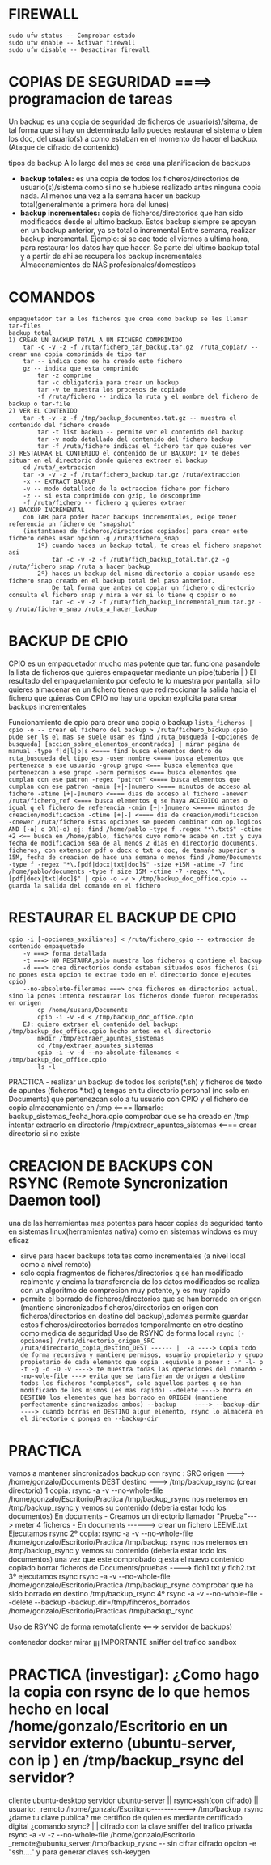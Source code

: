 # FIREWALL
    sudo ufw status -- Comprobar estado
    sudo ufw enable -- Activar firewall
    sudo ufw disable -- Desactivar firewall

# COPIAS DE SEGURIDAD ====> programacion de tareas
Un backup es una copia de seguridad de ficheros de usuario(s)/sitema, de tal forma que si hay un determinado fallo puedes restaurar el sistema o bien los doc, del usuario(s) a como estaban en el momento de hacer el backup.
(Ataque de cifrado de contenido)

tipos de backup
A lo largo del mes se crea una planificacion de backups
- **backup totales:** es una copia de todos los ficheros/directorios de usuario(s)/sistema como si no se hubiese realizado antes ninguna copia nada. 
        Al menos una vez a la semana hacer un backup total(generalmente a primera hora del lunes)
- **backup incrementales:** copia de ficheros/directorios que han sido modificados desde el ultimo backup. Estos backup siempre se apoyan en un backup anterior, ya se total o incremental
Entre semana, realizar backup incremental.
Ejemplo: si se cae todo el viernes a ultima hora, para restaurar los datos hay que hacer. Se parte del ultimo backup total y a partir de ahi se recupera los backup incrementales
Almacenamientos de NAS profesionales/domesticos

# COMANDOS
    empaquetador tar a los ficheros que crea como backup se les llamar tar-files
    backup total
    1) CREAR UN BACKUP TOTAL A UN FICHERO COMPRIMIDO
        tar -c -v -z -f /ruta/fichero_tar_backup.tar.gz  /ruta_copiar/ -- crear una copia comprimida de tipo tar
        tar -- indica como se ha creado este fichero
        gz -- indica que esta comprimido
            tar -z comprime
            tar -c obligatoria para crear un backup
            tar -v te muestra los procesos de copiado
            -f /ruta/fichero -- indica la ruta y el nombre del fichero de backup o tar-file
    2) VER EL CONTENIDO
        tar -t -v -z -f /tmp/backup_documentos.tat.gz -- muestra el contenido del fichero creado
            tar -t list backup -- permite ver el contenido del backup
            tar -v modo detallado del contenido del fichero backup
            tar -f /ruta/fichero indicas el fichero tar que quieres ver
    3) RESTAURAR EL CONTENIDO el contenido de un BACKUP: 1º te debes situar en el directorio donde quieres extraer el backup      
        cd /ruta/_extraccion
        tar -x -v -z -f /ruta/fichero_backup.tar.gz /ruta/extraccion
        -x -- EXTRACT BACKUP
        -v -- modo detallado de la extraccion fichero por fichero
        -z -- si esta comprimido con gzip, lo descomprime
        -f /ruta/fichero -- fichero q quieres extraer
    4) BACKUP INCREMENTAL
        con TAR para poder hacer backups incrementales, exige tener referencia un fichero de "snapshot"     
        (instantanea de ficheros/directorios copiados) para crear este fichero debes usar opcion -g /ruta/fichero_snap
            1º) cuando haces un backup total, te creas el fichero snapshot asi
                tar -c -v -z -f /ruta/fich_backup_total.tar.gz -g /ruta/fichero_snap /ruta_a_hacer_backup
            2º) haces un backup del mismo directorio a copiar usando ese fichero snap creado en el backup total del paso anterior. 
                De tal forma que antes de copiar un fichero o directorio consulta el fichero snap y mira a ver si lo tiene q copiar o no
                tar -c -v -z -f /ruta/fich_backup_incremental_num.tar.gz -g /ruta/fichero_snap /ruta_a_hacer_backup

# BACKUP DE CPIO
CPIO es un empaquetador mucho mas potente que tar. funciona pasandole la lista de ficheros que quieres empaquetar mediante un pipe(tuberia | ) 
El resultado del empaquetamiento por defecto te lo muestra por pantalla, si lo quieres almacenar en un fichero tienes que redireccionar la salida hacia el fichero que quieras
Con CPIO no hay una opcion explicita para crear backups incrementales

Funcionamiento de cpio para crear una copia o backup
   `lista_ficheros | cpio -o -- crear el fichero del backup > /ruta/fichero_backup.cpio
    pude ser ls
    el mas se suele usar es find /ruta_busqueda [-opciones de busqueda] [accion_sobre_elementos_encontrados]
                                                            |
                                                mirar pagina de manual
                                                -type f|d|l|p|s <==== find busca elementos dentro de ruta_busqueda del tipo esp
                                                -user nombre <==== busca elementos que pertenezca a ese usuario
                                                -group grupo <=== busca elementos que pertenezcan a ese grupo
                                                -perm permisos <=== busca elementos que cumplan con ese patron
                                                -regex "patron" <==== busca elementos que cumplan con ese patron
                                                -amin [+|-]numero <==== minutos de acceso al fichero
                                                -atime [+|-]numero <==== dias de acceso al fichero
                                                -anewer /ruta/fichero_ref <==== busca elementos q se haya ACCEDIDO antes o igual q el fichero de referencia
                                                -cmin [+|-]numero <===== minutos de creacion/modificacion
                                                -ctime [+|-] <==== dia de creacion/modificacion
                                                -cnewer /ruta/fichero
                                            Estas opciones se pueden combinar con op.logicos AND [-a] o OR(-o)
                                            ej: find /home/pablo -type f .regex "*\.txt$" -ctime +2 <== busca en /home/pablo, ficheros cuyo nombre acabe en .txt
                                                                                                        y cuya fecha de modificacion sea de al menos 2 dias
en directorio documents, ficheros, con extension pdf o docx o txt o doc, de tamaño superior a 15M, fecha de creacion de hace una semana o menos
find /home/Documents -type f -regex "*\.[pdf|docx|txt|doc]$" -size +15M -atime -7
find /home/pablo/documents -type f size 15M -ctime -7 -regex "*\.[pdf|docx|txt|doc]$" | cpio -o -v > /tmp/backup_doc_office.cpio -- guarda la salida del comando en el fichero`

# RESTAURAR EL BACKUP DE CPIO
    cpio -i [-opciones_auxiliares] < /ruta/fichero_cpio -- extraccion de contenido empaquetado
        -v ===> forma detallada
        -t ===> NO RESTAURA,solo muestra los ficheros q contiene el backup
        -d ===> crea directorios donde estaban situados esos ficheros (si no pones esta opcion te extrae todo en el directorio donde ejecutes cpio)
        --no-absolute-filenames ===> crea ficheros en directorios actual, sino la pones intenta restaurar los ficheros donde fueron recuperados en origen
            cp /home/susana/Documents
            cpio -i -v -d < /tmp/backup_doc_office.cpio
        EJ: quiero extraer el contenido del backup: /tmp/backup_doc_office.cpio hecho antes en el directorio
            mkdir /tmp/extraer_apuntes_sistemas
            cd /tmp/extraer_apuntes_sistemas
            cpio -i -v -d --no-absolute-filenames < /tmp/backup_doc_office.cpio
            ls -l
                                            
PRACTICA
    - realizar un backup de todos los scripts(*.sh) y ficheros de texto de apuntes (ficheros *.txt) q tengas en tu directorio personal (no solo en Documents) que pertenezcan solo a tu usuario con CPIO
    y el fichero de copio almacenamiento en /tmp <==== llamarlo: backup_sistemas_fecha_hora.cpio
    comprobar que se ha creado en /tmp
    intentar extraerlo en directorio /tmp/extraer_apuntes_sistemas <==== crear directorio si no existe

# CREACION DE BACKUPS CON RSYNC (Remote Syncronization Daemon tool) 
una de las herramientas mas potentes para hacer copias de seguridad tanto en sistemas linux(herramientas nativa) como en sistemas windows es muy eficaz
- sirve para hacer backups totaltes como incrementales (a nivel local como a nivel remoto)
- solo copia fragmentos de ficheros/directorios q se han modificado realmente y encima la transferencia de los datos modificados se realiza con un algoritmo de compresion muy potente, y es muy rapido
- permite el borrado de ficheros/directorios que se han borrado en origen (mantiene sincronizados ficheros/directorios en origen con ficheros/directorios en destino del backup),ademas permite guardar estos ficheros/directorios borrados temporalmente en otro destino como medida de seguridad
    Uso de RSYNC de forma local
    `rsync [-opciones] /ruta/directorio_origen_SRC /ruta/directorio_copia_destino_DEST
        ------
            | 
        -a ----> Copia todo de forma recursiva y mantiene permisos, usuario propietario y grupo propietario de cada elemento que copia .equivale a poner : -r -l- p -t -g -o -D
        -v ----> te muestra todas las operaciones del comando
        --no-wole-file ---> evita que se tansfieran de origen a destino todos los ficheros "completos", solo aquellos partes q se han modificado de los mismos (es mas rapido)
        --delete ----> borra en DESTINO los elementos que has borrado en ORIGEN (mantiene perfectamente sincronizados ambos)
        --backup     ---->
        --backup-dir ----> cuando borras en DESTINO algun elemento, rsync lo almacena en el directorio q pongas en --backup-dir`

# PRACTICA
vamos a mantener sincronizados backup con rsync : SRC origen   ---> /home/gonzalo/Documents
                                                  DEST destino ---> /tmp/backup_rsync (crear directorio)
1 copia: rsync -a -v --no-whole-file /home/gonzalo/Escritorio/Practica /tmp/backup_rsync
    nos metemos en /tmp/backup_rsync y vemos su contenido (deberia estar todo los documentos)
    En documents
        - Creamos un directorio llamador "Prueba"---> meter 4 ficheros
        - En documents ------> crear un fichero LEEME.txt
    Ejecutamos rsync
        2º copia: rsync -a -v --no-whole-file /home/gonzalo/Escritorio/Practica /tmp/backup_rsync
        nos metemos en /tmp/backup_rsync y vemos su contenido (deberia estar todo los documentos)
        una vez que este comprobado q esta el nuevo contenido copiado
        borrar ficheros de Documents/pruebas ----> fich1.txt y fich2.txt
    3º ejecutamos rsync
        rsync -a -v --no-whole-file /home/gonzalo/Escritorio/Practica /tmp/backup_rsync
        comprobar que ha sido borrado en destino /tmp/backup_rsync
    4º rsync -a -v --no-whole-file --delete --backup -backup.dir=/tmp/fihceros_borrados /home/gonzalo/Escritorio/Practicas /tmp/backup_rsync                           
            
Uso de RSYNC de forma remota(cliente <===> servidor de backups)

contenedor docker mirar ¡¡¡ IMPORTANTE
sniffer del trafico
sandbox

# PRACTICA (investigar): ¿Como hago la copia con rsync de lo que hemos hecho en local /home/gonzalo/Escritorio en un servidor externo (ubuntu-server, con ip ) en /tmp/backup_rsync del servidor?
cliente ubuntu-desktop                                        servidor ubuntu-server
        ||                    rsync+ssh(con cifrado)                    || usuario: _remoto
    /home/gonzalo/Escritorio-----------> /tmp/backup_rsync ¿dame tu clave publica? me certifico de quien es mediante certificado digital
    ¿comando srync?
        |                            |
    cifrado con la clave        sniffer del trafico
    privada                     
    rsync -a -v -z --no-whole-file /home/gonzalo/Escritorio _remote@ubuntu_server:/tmp/backup_rysnc -- sin cifrar
                                                                                                       cifrado opcion -e "ssh...."
                                                                                                       y para generar claves ssh-keygen
